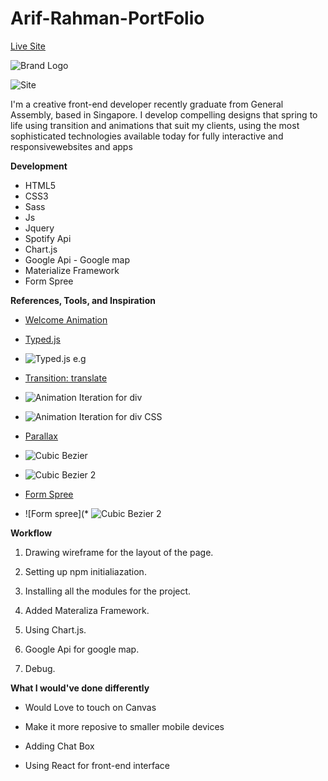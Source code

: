 
# Arif-Rahman-PortFolio

[Live Site](https://myarifrahman.herokuapp.com/)


![Brand Logo](http://i.imgur.com/A1J9hQ4.png)

![Site](http://i.imgur.com/WHzSZMx.png)

I'm a creative front-end developer recently graduate from General Assembly, based in Singapore. I develop compelling designs that spring to life using transition and animations that suit my clients, using the most sophisticated technologies available today for fully interactive and responsivewebsites and apps

**Development**
- HTML5
- CSS3
- Sass
- Js
- Jquery
- Spotify Api
- Chart.js
- Google Api - Google map
- Materialize Framework
- Form Spree

**References, Tools, and Inspiration**

* [Welcome Animation](https://www.youtube.com/watch?v=QZpZ1zRcR6c)

* [Typed.js](https://github.com/mattboldt/typed.js/)

* ![Typed.js e.g](http://i.imgur.com/Vg9G1ps.png)

* [Transition: translate](https://www.youtube.com/watch?v=-iOdDz2LnEk&t=413s)

* ![Animation Iteration for div](http://i.imgur.com/Rwnnrfa.png)

* ![Animation Iteration for div CSS](http://i.imgur.com/aOz9Ix9.png)

* [Parallax](https://www.youtube.com/watch?v=WTZpNAbz3jg&t=1518s)

* ![Cubic Bezier](http://i.imgur.com/MYP3pao.png)

* ![Cubic Bezier 2](http://i.imgur.com/ui5GZ59.png)

* [Form Spree](https://formspree.io/)

* ![Form spree](* ![Cubic Bezier 2](http://i.imgur.com/ui5GZ59.png)




**Workflow**
1) Drawing wireframe for the layout of the page.

2) Setting up npm initialiazation.

3) Installing all the modules for the project.

4) Added Materaliza Framework.

5) Using Chart.js.

6) Google Api for google map.

7) Debug.


**What I would've done differently**

* Would Love to touch on Canvas

* Make it more reposive to smaller mobile devices

* Adding Chat Box

* Using React for front-end interface
